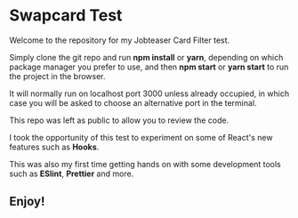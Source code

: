 # Swapcard Test

Welcome to the repository for my Jobteaser Card Filter test.

Simply clone the git repo and run **npm install** or **yarn**, depending on which package manager you prefer to use, and then **npm start** or **yarn start** to run the project in the browser.

It will normally run on localhost port 3000 unless already occupied, in which case you will be asked to choose an alternative port in the terminal.

This repo was left as public to allow you to review the code.

I took the opportunity of this test to experiment on some of React's new features such as **Hooks**.

This was also my first time getting hands on with some development tools such as **ESlint**, **Prettier** and more.

## Enjoy!
